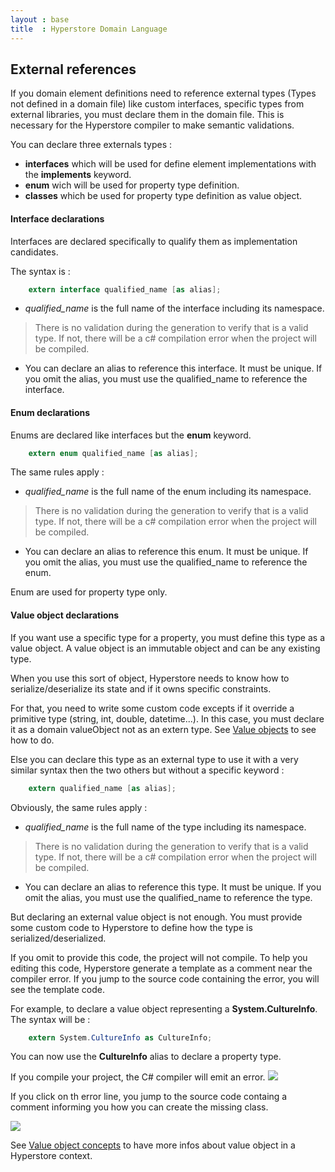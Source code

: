 ```yaml
---
layout : base
title  : Hyperstore Domain Language
---
```

## External references

If you domain element definitions need to reference external types (Types not defined in a domain file) like custom interfaces, specific types from external libraries, you must declare them in the domain file. This is necessary for the Hyperstore compiler to make semantic validations.

You can declare three externals types :

* **interfaces** which will be used for define element implementations with the **implements** keyword.
* **enum** wich will be used for property type definition.
* **classes** which be used for property type definition as value object.

#### Interface declarations

Interfaces are declared specifically to qualify them as implementation candidates.

The syntax is :

```csharp
	extern interface qualified_name [as alias];
```

* *qualified_name* is the full name of the interface including its namespace.
> There is no validation during the generation to verify that is a valid type. If not, there will be a c# compilation error when the project will be compiled.

* You can declare an alias to reference this interface. It must be unique. If you omit the alias, you must use the qualified_name to reference the interface.

#### Enum declarations

Enums are declared like interfaces but the **enum** keyword.

```csharp
	extern enum qualified_name [as alias];
```
The same rules apply :

* *qualified_name* is the full name of the enum including its namespace.
> There is no validation during the generation to verify that is a valid type. If not, there will be a c# compilation error when the project will be compiled.

* You can declare an alias to reference this enum. It must be unique. If you omit the alias, you must use the qualified_name to reference the enum.

Enum are used for property type only.

#### Value object declarations

If you want use a specific type for a property, you must define this type as a value object. A value object is an immutable object and can be any existing type.

When you use this sort of object, Hyperstore needs to know how to serialize/deserialize its state and if it owns specific constraints.

For that, you need to write some custom code excepts if it override a primitive type (string, int, double, datetime...). In this case, you must declare it as a domain valueObject not as an extern type. See [Value objects](/DomainLanguages/ValueObjects) to see how to do.

Else you can declare this type as an external type to use it with a very similar syntax then the two others but without a specific keyword :

```csharp
	extern qualified_name [as alias];
```
Obviously, the same rules apply :

* *qualified_name* is the full name of the type including its namespace.
> There is no validation during the generation to verify that is a valid type. If not, there will be a c# compilation error when the project will be compiled.

* You can declare an alias to reference this type. It must be unique. If you omit the alias, you must use the qualified_name to reference the type.

But declaring an external value object is not enough. You must provide some custom code to Hyperstore to define how the type is serialized/deserialized.

If you omit to provide this code, the project will not compile. To help you editing this code, Hyperstore generate a template as a comment near the compiler error. If you jump to the source code containing the error, you will see the template code.

For example, to declare a value object representing a **System.CultureInfo**. The syntax will be :

```csharp
	extern System.CultureInfo as CultureInfo;
```

You can now use the **CultureInfo** alias to declare a property type.

If you compile your project, the C# compiler will emit an error.
![](../img/CompilerError.png)

If you click on th error line, you jump to the source code containg a comment informing you how you can create the missing class.

![](../img/ValueObjectError.png)

See [Value object concepts](/Hyperstore/ValueObjects) to have more infos about value object in a Hyperstore context.


